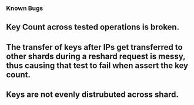 ### Known Bugs
## Key Count across tested operations is broken. 
## The transfer of keys after IPs get transferred to other shards during a reshard request is messy, thus causing that test to fail when assert the key count.
## Keys are not evenly distrubuted across shard.
